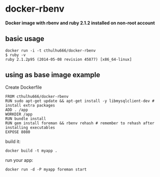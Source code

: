 docker-rbenv
============

__Docker image with rbenv and ruby 2.1.2 installed on non-root account__

basic usage
-----

    docker run -i -t cthulhu666/docker-rbenv
    $ ruby -v
    ruby 2.1.2p95 (2014-05-08 revision 45877) [x86_64-linux]
     
using as base image example
---------------------------

Create Dockerfile

    FROM cthulhu666/docker-rbenv
    RUN sudo apt-get update && apt-get install -y libmysqlclient-dev # install extra packages
    ADD . /app
    WORKDIR /app
    RUN bundle install
    RUN gem install foreman && rbenv rehash # remember to rehash after installing executables
    EXPOSE 8080
    
build it:

    docker build -t myapp .

run your app:

    docker run -d -P myapp foreman start 


